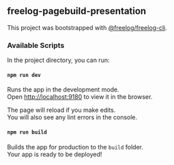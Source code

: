 ## freelog-pagebuild-presentation

This project was bootstrapped with [@freelog/freelog-cli](https://github.com/freelogfe/freelogfe-lib-repos/tree/master/packages/%40freelog/cli).

### Available Scripts

In the project directory, you can run:

#### `npm run dev`

Runs the app in the development mode.<br />
Open [http://localhost:9180](http://localhost:9180) to view it in the browser.

The page will reload if you make edits.<br />
You will also see any lint errors in the console.

#### `npm run build`

Builds the app for production to the `build` folder.<br />
Your app is ready to be deployed!





